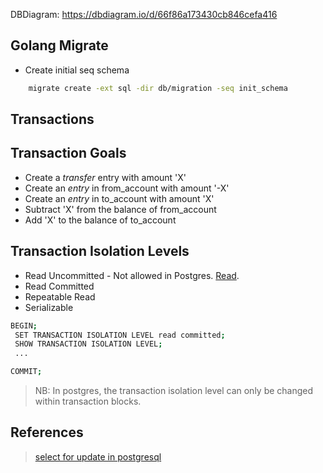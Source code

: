 DBDiagram: https://dbdiagram.io/d/66f86a173430cb846cefa416

## Golang Migrate
- Create initial seq schema
```sh
    migrate create -ext sql -dir db/migration -seq init_schema
```

## Transactions
Transaction Goals
------------------------------
- Create a _transfer_ entry with amount 'X'
- Create an _entry_ in from_account with amount '-X'
- Create an _entry_ in to_account with amount 'X'
- Subtract 'X' from the balance of from_account
- Add 'X' to the balance of to_account


Transaction Isolation Levels
------------------------------

- Read Uncommitted - Not allowed in Postgres. [Read](https://www.postgresql.org/docs/current/transaction-iso.html#:~:text=PostgreSQL%27s%20Read%20Uncommitted%20mode%20behaves%20like%20Read%20Committed.%20This%20is%20because%20it%20is%20the%20only%20sensible%20way%20to%20map%20the%20standard%20isolation%20levels%20to%20PostgreSQL%27s%20multiversion%20concurrency%20control%20architecture.).
- Read Committed
- Repeatable Read
- Serializable

```sh
BEGIN;
 SET TRANSACTION ISOLATION LEVEL read committed;
 SHOW TRANSACTION ISOLATION LEVEL;
 ...

COMMIT;
```

> NB:
In postgres, the transaction isolation level can only be changed within transaction blocks. 

## References
> [select for update in postgresql](https://haril.dev/en/blog/2024/04/20/select-for-update-in-PostgreSQL)